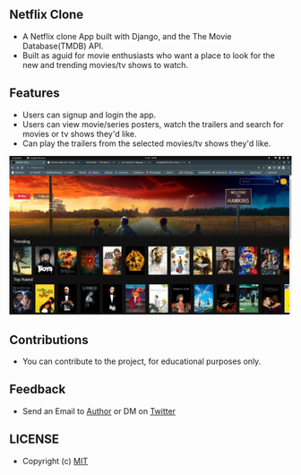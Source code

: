 ## Netflix Clone
- A Netflix clone App built with Django, and the The Movie Database(TMDB) API.
- Built as aguid for movie enthusiasts who want a place to look for the new and trending movies/tv shows to watch.

## Features
- Users can signup and login the app.
- Users can view movie/series posters, watch the trailers and search for movies or tv shows they'd like.
- Can play the trailers from the selected movies/tv shows they'd like.

![alt text for screen readers](/static/images/screenshot.png "Text to show on mouseover")

## Contributions
- You can contribute to the project, for educational purposes only.

## Feedback
- Send an Email to [Author](mailto:josephwaweru96@gmail.com "Author's Gmail") or DM on [Twitter](www.twitter.com/itsweshy 'Its Weshy Twitter')

## LICENSE
- Copyright (c) [MIT](https://github.com/weshy007/netflix-clone-django/blob/main/LICENCE 'LICENCE')

